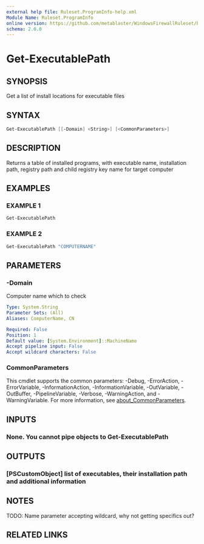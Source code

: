 ```yaml
---
external help file: Ruleset.ProgramInfo-help.xml
Module Name: Ruleset.ProgramInfo
online version: https://github.com/metablaster/WindowsFirewallRuleset/blob/master/Modules/Ruleset.ProgramInfo/Help/en-US/Get-ExecutablePath.md
schema: 2.0.0
---
```


# Get-ExecutablePath

## SYNOPSIS

Get a list of install locations for executable files

## SYNTAX

```powershell
Get-ExecutablePath [[-Domain] <String>] [<CommonParameters>]
```

## DESCRIPTION

Returns a table of installed programs, with executable name, installation path,
registry path and child registry key name for target computer

## EXAMPLES

### EXAMPLE 1

```powershell
Get-ExecutablePath
```

### EXAMPLE 2

```powershell
Get-ExecutablePath "COMPUTERNAME"
```

## PARAMETERS

### -Domain

Computer name which to check

```yaml
Type: System.String
Parameter Sets: (All)
Aliases: ComputerName, CN

Required: False
Position: 1
Default value: [System.Environment]::MachineName
Accept pipeline input: False
Accept wildcard characters: False
```

### CommonParameters

This cmdlet supports the common parameters: -Debug, -ErrorAction, -ErrorVariable, -InformationAction, -InformationVariable, -OutVariable, -OutBuffer, -PipelineVariable, -Verbose, -WarningAction, and -WarningVariable. For more information, see [about_CommonParameters](http://go.microsoft.com/fwlink/?LinkID=113216).

## INPUTS

### None. You cannot pipe objects to Get-ExecutablePath

## OUTPUTS

### [PSCustomObject] list of executables, their installation path and additional information

## NOTES

TODO: Name parameter accepting wildcard, why not getting specifics out?

## RELATED LINKS
